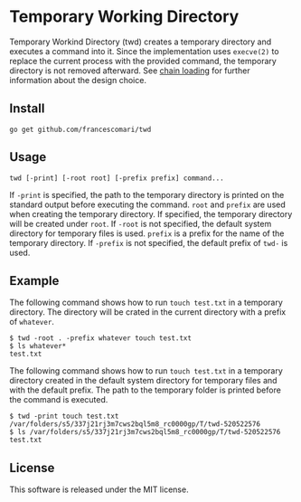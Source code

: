 # Temporary Working Directory

Temporary Workind Directory (twd) creates a temporary directory and executes a
command into it. Since the implementation uses `execve(2)` to replace the
current process with the provided command, the temporary directory is not
removed afterward. See [chain
loading](https://en.wikipedia.org/wiki/Chain_loading) for further information
about the design choice.

## Install

    go get github.com/francescomari/twd

## Usage

    twd [-print] [-root root] [-prefix prefix] command...

If `-print` is specified, the path to the temporary directory is printed on the
standard output before executing the command. `root` and `prefix` are used when
creating the temporary directory. If specified, the temporary directory will be
created under `root`. If `-root` is not specified, the default system directory
for temporary files is used. `prefix` is a prefix for the name of the temporary
directory. If `-prefix` is not specified, the default prefix of `twd-` is used.

## Example

The following command shows how to run `touch test.txt` in a temporary
directory. The directory will be crated in the current directory with a prefix
of `whatever`.

    $ twd -root . -prefix whatever touch test.txt
    $ ls whatever*
    test.txt

The following command shows how to run `touch test.txt` in a temporary directory
created in the default system directory for temporary files and with the default
prefix. The path to the temporary folder is printed before the command is
executed.

    $ twd -print touch test.txt
    /var/folders/s5/337j21rj3m7cws2bql5m8_rc0000gp/T/twd-520522576
    $ ls /var/folders/s5/337j21rj3m7cws2bql5m8_rc0000gp/T/twd-520522576
    test.txt

## License

This software is released under the MIT license.
